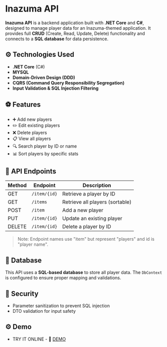 # Inazuma API

**Inazuma API** is a backend application built with **.NET Core** and **C#**, designed to manage player data for an Inazuma-themed application. It provides full **CRUD** (Create, Read, Update, Delete) functionality and connects to a **SQL database** for data persistence.

## ⚙️ Technologies Used

- **.NET Core** (C#)
- **MYSQL**
- **Domain-Driven Design (DDD)**
- **CQRS (Command Query Responsibility Segregation)**
- **Input Validation & SQL Injection Filtering**

## ⚽ Features

- ➕ Add new players
- ✏️ Edit existing players
- ❌ Delete players
- 📋 View all players
- 🔍 Search player by ID or name
- 📊 Sort players by specific stats

## 📌 API Endpoints

| Method | Endpoint         | Description                     |
|--------|------------------|---------------------------------|
| GET    | `/item/{id}`     | Retrieve a player by ID         |
| GET    | `/items`         | Retrieve all players (sortable) |
| POST   | `/item`          | Add a new player                |
| PUT    | `/item/{id}`     | Update an existing player       |
| DELETE | `/item/{id}`     | Delete a player by ID           |

> Note: Endpoint names use "item" but represent "players" and id is "player name".

## 💾 Database

This API uses a **SQL-based database** to store all player data. The `DbContext` is configured to ensure proper mapping and validations.

## 🔐 Security

- Parameter sanitization to prevent SQL injection
- DTO validation for input safety

## ⚙️ Demo

- TRY IT ONLINE - 🔗 [DEMO](https://api.microrax.site/index.html)
